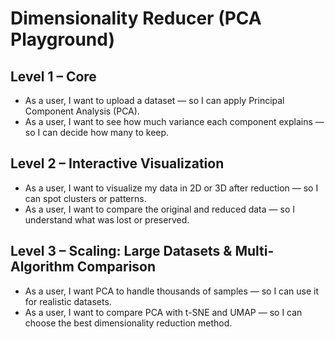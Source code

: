 # Dimensionality Reducer (PCA Playground)

## Level 1 – Core
- As a user, I want to upload a dataset — so I can apply Principal Component Analysis (PCA).
- As a user, I want to see how much variance each component explains — so I can decide how many to keep.

## Level 2 – Interactive Visualization
- As a user, I want to visualize my data in 2D or 3D after reduction — so I can spot clusters or patterns.
- As a user, I want to compare the original and reduced data — so I understand what was lost or preserved.

## Level 3 – Scaling: Large Datasets & Multi-Algorithm Comparison
- As a user, I want PCA to handle thousands of samples — so I can use it for realistic datasets.
- As a user, I want to compare PCA with t-SNE and UMAP — so I can choose the best dimensionality reduction method.
